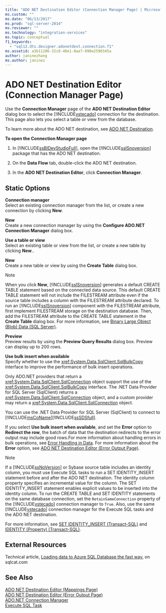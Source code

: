 ```yaml
---
title: "ADO NET Destination Editor (Connection Manager Page) | Microsoft Docs"
ms.custom: ""
ms.date: "06/13/2017"
ms.prod: "sql-server-2014"
ms.reviewer: ""
ms.technology: "integration-services"
ms.topic: conceptual
f1_keywords: 
  - "sql12.dts.designer.adonetdest.connection.f1"
ms.assetid: a3b11286-32c8-40e1-8ae7-090e2590345a
author: janinezhang
ms.author: janinez
---
```

# ADO NET Destination Editor (Connection Manager Page)
  Use the **Connection Manager** page of the **ADO NET Destination Editor** dialog box to select the [!INCLUDE[vstecado](../includes/vstecado-md.md)] connection for the destination. This page also lets you select a table or view from the database.  
  
 To learn more about the ADO NET destination, see [ADO NET Destination](data-flow/ado-net-destination.md).  
  
 **To open the Connection Manager page**  
  
1.  In [!INCLUDE[ssBIDevStudioFull](../includes/ssbidevstudiofull-md.md)], open the [!INCLUDE[ssISnoversion](../includes/ssisnoversion-md.md)] package that has the ADO NET destination.  
  
2.  On the **Data Flow** tab, double-click the ADO NET destination.  
  
3.  In the **ADO NET Destination Editor**, click **Connection Manager**.  
  
## Static Options  
 **Connection manager**  
 Select an existing connection manager from the list, or create a new connection by clicking **New**.  
  
 **New**  
 Create a new connection manager by using the **Configure ADO.NET Connection Manager** dialog box.  
  
 **Use a table or view**  
 Select an existing table or view from the list, or create a new table by clicking **New**..  
  
 **New**  
 Create a new table or view by using the **Create Table** dialog box.  
  
> [!NOTE]  
>  When you click **New**, [!INCLUDE[ssISnoversion](../includes/ssisnoversion-md.md)] generates a default CREATE TABLE statement based on the connected data source. This default CREATE TABLE statement will not include the FILESTREAM attribute even if the source table includes a column with the FILESTREAM attribute declared. To run an [!INCLUDE[ssISnoversion](../includes/ssisnoversion-md.md)] component with the FILESTREAM attribute, first implement FILESTREAM storage on the destination database. Then, add the FILESTREAM attribute to the CREATE TABLE statement in the **Create Table** dialog box. For more information, see [Binary Large Object &#40;Blob&#41; Data &#40;SQL Server&#41;](../relational-databases/blob/binary-large-object-blob-data-sql-server.md).  
  
 **Preview**  
 Preview results by using the **Preview Query Results** dialog box. Preview can display up to 200 rows.  
  
 **Use bulk insert when available**  
 Specify whether to use the <xref:System.Data.SqlClient.SqlBulkCopy> interface to improve the performance of bulk insert operations.  
  
 Only ADO.NET providers that return a <xref:System.Data.SqlClient.SqlConnection> object support the use of the <xref:System.Data.SqlClient.SqlBulkCopy> interface. The .NET Data Provider for SQL Server (SqlClient) returns a <xref:System.Data.SqlClient.SqlConnection> object, and a custom provider may return a <xref:System.Data.SqlClient.SqlConnection> object.  
  
 You can use the .NET Data Provider for SQL Server (SqlClient) to connect to [!INCLUDE[msCoName](../includes/msconame-md.md)][!INCLUDE[ssSDSfull](../includes/sssdsfull-md.md)].  
  
 If you select **Use bulk insert when available**, and set the **Error** option to **Redirect the row**, the batch of data that the destination redirects to the error output may include good rows.For more information about handling errors in bulk operations, see [Error Handling in Data](data-flow/error-handling-in-data.md). For more information about the **Error** option, see [ADO NET Destination Editor &#40;Error Output Page&#41;](../../2014/integration-services/ado-net-destination-editor-error-output-page.md).  
  
> [!NOTE]  
>  If a [!INCLUDE[ssNoVersion](../includes/ssnoversion-md.md)] or Sybase source table includes an identity column, you must use Execute SQL tasks to run a SET IDENTITY_INSERT statement before and after the ADO NET destination. The identity column property specifies an incremental value for the column. The SET IDENTITY_INSERT statement enables explicit values to be inserted into the identity column. To run the CREATE TABLE and SET IDENTITY statements on the same database connection, set the `RetainSameConnection` property of the [!INCLUDE[vstecado](../includes/vstecado-md.md)] connection manager to `True`. Also, use the same [!INCLUDE[vstecado](../includes/vstecado-md.md)] connection manager for the Execute SQL tasks and the ADO NET destination.  
>   
>  For more information, see [SET IDENTITY_INSERT &#40;Transact-SQL&#41;](/sql/t-sql/statements/set-identity-insert-transact-sql) and [IDENTITY &#40;Property&#41; &#40;Transact-SQL&#41;](/sql/t-sql/statements/create-table-transact-sql-identity-property).  
  
## External Resources  
 Technical article, [Loading data to Azure SQL Database the fast way](https://go.microsoft.com/fwlink/?LinkId=244333), on sqlcat.com  
  
## See Also  
 [ADO NET Destination Editor &#40;Mappings Page&#41;](../../2014/integration-services/ado-net-destination-editor-mappings-page.md)   
 [ADO NET Destination Editor &#40;Error Output Page&#41;](../../2014/integration-services/ado-net-destination-editor-error-output-page.md)   
 [ADO.NET Connection Manager](connection-manager/ado-net-connection-manager.md)   
 [Execute SQL Task](control-flow/execute-sql-task.md)  
  
  
